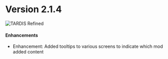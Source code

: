 # Version 2.1.4

![TARDIS Refined](https://wiki.tardisrefined.net/TARDIS-Refined-Wiki/tardis_refined_v2_1.png)

#### Enhancements
- Enhancement: Added tooltips to various screens to indicate which mod added content

